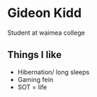 # Gideon Kidd
Student at waimea college 
## Things I like
- Hibernation/ long sleeps
- Gaming fein
- SOT = life
